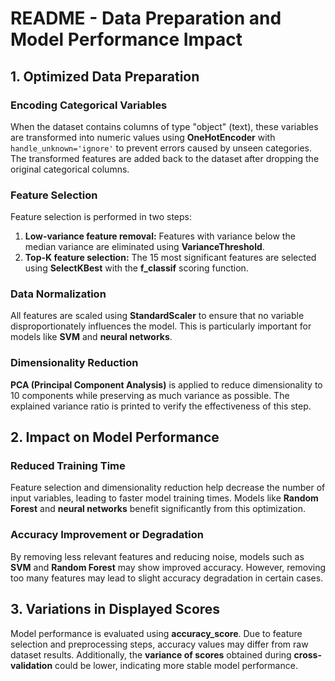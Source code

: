 # README - Data Preparation and Model Performance Impact

## 1. Optimized Data Preparation

### Encoding Categorical Variables
When the dataset contains columns of type "object" (text), these variables are transformed into numeric values using **OneHotEncoder** with `handle_unknown='ignore'` to prevent errors caused by unseen categories. The transformed features are added back to the dataset after dropping the original categorical columns.

### Feature Selection
Feature selection is performed in two steps:
1. **Low-variance feature removal:** Features with variance below the median variance are eliminated using **VarianceThreshold**.
2. **Top-K feature selection:** The 15 most significant features are selected using **SelectKBest** with the **f_classif** scoring function.

### Data Normalization
All features are scaled using **StandardScaler** to ensure that no variable disproportionately influences the model. This is particularly important for models like **SVM** and **neural networks**.

### Dimensionality Reduction
**PCA (Principal Component Analysis)** is applied to reduce dimensionality to 10 components while preserving as much variance as possible. The explained variance ratio is printed to verify the effectiveness of this step.

## 2. Impact on Model Performance

### Reduced Training Time
Feature selection and dimensionality reduction help decrease the number of input variables, leading to faster model training times. Models like **Random Forest** and **neural networks** benefit significantly from this optimization.

### Accuracy Improvement or Degradation
By removing less relevant features and reducing noise, models such as **SVM** and **Random Forest** may show improved accuracy. However, removing too many features may lead to slight accuracy degradation in certain cases.

## 3. Variations in Displayed Scores
Model performance is evaluated using **accuracy_score**. Due to feature selection and preprocessing steps, accuracy values may differ from raw dataset results. Additionally, the **variance of scores** obtained during **cross-validation** could be lower, indicating more stable model performance.


